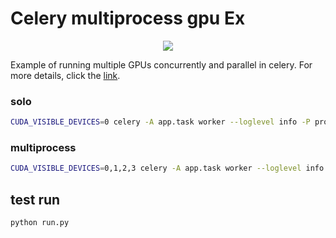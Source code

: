 # Celery multiprocess gpu Ex
<p align="center"><img src="https://github.com/seokjohn/celery_multiprocess_gpu/assets/57163202/58640acd-e8ea-4edf-b250-3ad4f0235c4f"></p>

Example of running multiple GPUs concurrently and parallel in celery.
For more details, click the [link](https://medium.com/@sujohn478/celery-%ED%95%9C-%ED%94%84%EB%A1%9C%EC%84%B8%EC%8A%A4%EC%97%90%EC%84%9C-gpu-%EC%97%AC%EB%9F%AC%EA%B0%9C-%ED%95%A0%EB%8B%B9-%EB%B0%8F-%EC%82%AC%EC%9A%A9%ED%95%98%EA%B8%B0-0eb6e1a0a1e8).


### solo

```bash
CUDA_VISIBLE_DEVICES=0 celery -A app.task worker --loglevel info -P processes -c 1
```

### multiprocess

```bash
CUDA_VISIBLE_DEVICES=0,1,2,3 celery -A app.task worker --loglevel info -P processes -c 4
```

## test run
```bash
python run.py
```
